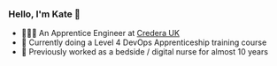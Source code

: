 ### Hello, I'm Kate 👋

- 👩🏻‍💻 An Apprentice Engineer at [Credera UK](https://www.credera.co.uk/)
- 🌱 Currently doing a Level 4 DevOps Apprenticeship training course
- :syringe: Previously worked as a bedside / digital nurse for almost 10 years
